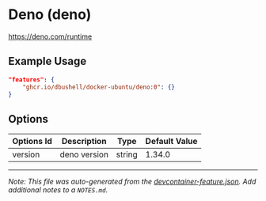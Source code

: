 
# Deno (deno)

https://deno.com/runtime

## Example Usage

```json
"features": {
    "ghcr.io/dbushell/docker-ubuntu/deno:0": {}
}
```

## Options

| Options Id | Description | Type | Default Value |
|-----|-----|-----|-----|
| version | deno version | string | 1.34.0 |



---

_Note: This file was auto-generated from the [devcontainer-feature.json](https://github.com/dbushell/docker-ubuntu/blob/main/devcontainer/features/deno/devcontainer-feature.json).  Add additional notes to a `NOTES.md`._
